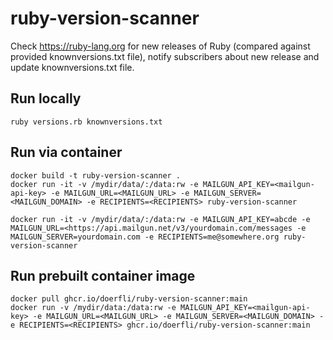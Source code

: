 # ruby-version-scanner

Check https://ruby-lang.org for new releases of Ruby (compared against provided knownversions.txt file), notify subscribers about new release and update knownversions.txt file. 

## Run locally 


```
ruby versions.rb knownversions.txt
```

## Run via container

```
docker build -t ruby-version-scanner .
docker run -it -v /mydir/data/:/data:rw -e MAILGUN_API_KEY=<mailgun-api-key> -e MAILGUN_URL=<MAILGUN_URL> -e MAILGUN_SERVER=<MAILGUN_DOMAIN> -e RECIPIENTS=<RECIPIENTS> ruby-version-scanner

docker run -it -v /mydir/data/:/data:rw -e MAILGUN_API_KEY=abcde -e MAILGUN_URL=<https://api.mailgun.net/v3/yourdomain.com/messages -e MAILGUN_SERVER=yourdomain.com -e RECIPIENTS=me@somewhere.org ruby-version-scanner
```

## Run prebuilt container image 

```
docker pull ghcr.io/doerfli/ruby-version-scanner:main
docker run -v /mydir/data:/data:rw -e MAILGUN_API_KEY=<mailgun-api-key> -e MAILGUN_URL=<MAILGUN_URL> -e MAILGUN_SERVER=<MAILGUN_DOMAIN> -e RECIPIENTS=<RECIPIENTS> ghcr.io/doerfli/ruby-version-scanner:main
```

